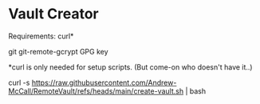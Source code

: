 # Vault Creator

Requirements:
curl*

git
git-remote-gcrypt
GPG key

*curl is only needed for setup scripts. (But come-on who doesn't have it..)

curl -s https://raw.githubusercontent.com/Andrew-McCall/RemoteVault/refs/heads/main/create-vault.sh | bash
